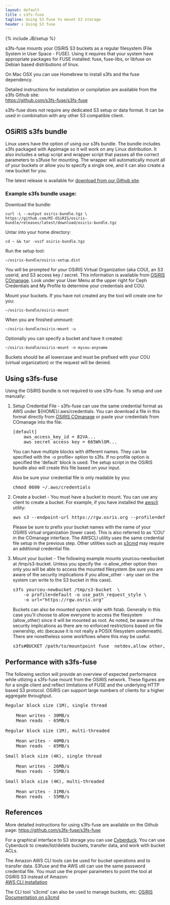 ```yaml
---
layout: default
title : s3fs-fuse
tagline: Using S3 Fuse to mount S3 storage
header : Using S3 fuse 
---
```

{% include JB/setup %}

s3fs-fuse mounts your OSiRIS S3 buckets as a regular filesystem (File System in User Space - FUSE).  Using it requires that your system have appropriate packages for FUSE installed:  fuse, fuse-libs, or libfuse on Debian based distributions of linux.  

On Mac OSX you can use Homebrew to install s3fs and the fuse dependency.  

Detailed instructions for installation or compilation are available from the s3fs Github site:  
<a href="https://github.com/s3fs-fuse/s3fs-fuse">https://github.com/s3fs-fuse/s3fs-fuse</a>

s3fs-fuse does not require any dedicated S3 setup or data format.  It can be used in combination with any other S3 compatible client.  

<h2>OSiRIS s3fs bundle</h2>

Linux users have the option of using our s3fs bundle.  The bundle includes s3fs packaged with AppImage so it will work on any Linux distribution.  It also includes a setup script and wrapper script that passes all the correct parameters to s3fuse for mounting.   The wrapper will automatically mount all of your buckets or allow you to specify a single one, and it can also create a new bucket for you.  

The latest release is available for <a href="https://github.com/MI-OSiRIS/osiris-bundle/releases/latest/download/osiris-bundle.tgz">download from our Github site</a>.

<h3>Example s3fs bundle usage:</h3>

Download the bundle:

    curl -L --output osiris-bundle.tgz \
    https://github.com/MI-OSiRIS/osiris-bundle/releases/latest/download/osiris-bundle.tgz

Untar into your home directory:

    cd ~ && tar -xvzf osiris-bundle.tgz

Run the setup tool:

    ~/osiris-bundle/osiris-setup.dist

You will be prompted for your OSiRIS Virtual Organization (aka COU), an S3 userid, and S3 access key / secret.  This information is available from <a href="https://comanage.osris.org">OSiRIS COmanage</a>.  Look under your User Menu at the upper right for Ceph Credentials and My Profile to determine your credentials and COU.  

Mount your buckets.  If you have not created any the tool will create one for you:

    ~/osiris-bundle/osiris-mount

When you are finished unmount:

    ~/osiris-bundle/osiris-mount -u

Optionally you can specify a bucket and have it created:
    
    ~/osiris-bundle/osiris-mount -n mycou-anyname

Buckets should be all lowercase and must be prefixed with your COU (virtual organization) or the request will be denied. 

<h2>Using s3fs-fuse</h2>

Using the OSiRIS bundle is not required to use s3fs-fuse.  To setup and use manually:  

<ol class="bolditem">
<li><p>
    <span>Setup Credential File</span> - s3fs-fuse can use the same credential format as AWS under ${HOME}/.aws/credentials.  You can download a file in this format directly from <a href="https://comanage.osris.org">OSiRIS COmanage</a> or paste your credentials from COmanage into the file:
</p>
<pre>
[default]
    aws_access_key_id = 82VA...
    aws_secret_access_key = 665WhlOM...
</pre>
<p>
    You can have multiple blocks with different names.  They can be specified with the -o profile= option to s3fs.  If no profile option is specified the 'default' block is used.  The setup script in the OSiRIS bundle also will create this file based on your input.  
</p>
<p>
    Also be sure your credential file is only readable by you:
</p>
<pre>
chmod 0600 ~/.aws/credentials
</pre>
</li>

<li>
    <p>
        <span>Create a bucket</span> - You must have a bucket to mount.  You can use any client to create a bucket.  For example, if you have installed the <a href="https://docs.aws.amazon.com/cli/latest/userguide/cli-chap-install.html">awscli</a> utility:
    </p>
<pre>
aws s3 --endpoint-url https://rgw.osris.org --profile=default mb s3://yourcou-newbucket
</pre>

<p>
    Please be sure to prefix your bucket names with the name of your OSiRIS virtual organization (lower case).  This is also referred to as 'COU' in the COmanage interface.  The AWSCLI utility uses the same credential file setup in the previous step.  Other utilities such as <a href="/documentation/s3cmd">s3cmd</a> may require an additional credential file.
</p>

</li>
<li>
    <p>
    <span>Mount your bucket</span> - The following example mounts yourcou-newbucket at /tmp/s3-bucket.  Unless you specify the -o allow_other option then only you will be able to access the mounted filesystem (be sure you are aware of the security implications if you allow_other - any user on the system can write to the S3 bucket in this case).
</p>

<pre>
s3fs yourcou-newbucket /tmp/s3-bucket  \
    -o profile=default -o use_path_request_style \
    -o url="https://rgw.osris.org"
</pre>

<p>
    Buckets can also be mounted system wide with fstab.  Generally in this case you'll choose to allow everyone to access the filesystem (allow_other) since it will be mounted as root.  As noted, be aware of the security implications as there are no enforced restrictions based on file ownership, etc (because it is not really a POSIX filesystem underneath).  There are nonetheless some workflows where this may be useful.
</p>

<pre>
s3fs#BUCKET /path/to/mountpoint fuse _netdev,allow_other,use_path_request_style,profile=default,url=https://rgw.osris.org 0 0
</pre>

</li>
</ol>

<h2>Performance with s3fs-fuse</h2>

The following section will provide an overview of expected performance while utlizing a s3fs-fuse mount from the OSiRIS network.  These figures are for a single client and reflect limitations of FUSE and the underlying HTTP based S3 protocol.  OSiRIS can support large numbers of clients for a higher aggregate throughput.     

<pre>
Regular block size (1M), single thread

	Mean writes - 30MB/s
	Mean reads  - 65MB/s

Regular block size (1M), multi-threaded

	Mean writes - 40MB/s
	Mean reads  - 65MB/s

Small block size (4K), single thread

	Mean writes - 26MB/s
	Mean reads  - 55MB/s

Small block size (4K), multi-threaded

	Mean writes - 31MB/s
	Mean reads  - 55MB/s
</pre>

<h2>References</h2>

More detailed instructions for using s3fs-fuse are available on the Github page: 
<a href="https://github.com/s3fs-fuse/s3fs-fuse">https://github.com/s3fs-fuse/s3fs-fuse</a>

For a graphical interface to S3 storage you can use <a href="/documentation/cyberduck.html">Cyberduck</a>.  You can use Cyberduck to create/list/delete buckets, transfer data, and work with bucket ACLs.   

The Amazon AWS CLI tools can be used for bucket operations and to transfer data. S3fuse and the AWS util can use the same password credential file.  You must use the proper parameters to point the tool at OSiRIS S3 instead of Amazon:    
<a href="https://docs.aws.amazon.com/cli/latest/userguide/cli-chap-install.html">AWS CLI installation</a>

The CLI tool 's3cmd' can also be used to manage buckets, etc:  <a href="/documentation/s3cmd">OSiRIS Documentation on s3cmd</a>

